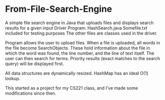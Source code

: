 # From-File-Search-Engine
A simple file search engine in Java that uploads files and displays search results for a given input
Driver Program: HashSearch.java
Somefile.txt included for testing purposes
The other files are classes used in the driver.

Program allows the user to upload files. When a file is uploaded, all words in the file become SearchObjects. These hold information about the file in which the word was found, the line number, and the line of text itself. The user can then search for terms. Priority results (exact matches to the search query) will be displayed first.

All data structures are dynamically resized. HashMap has an ideal O(1) lookup.

This started as a project for my CS221 class, and I've made some modifications since then.
